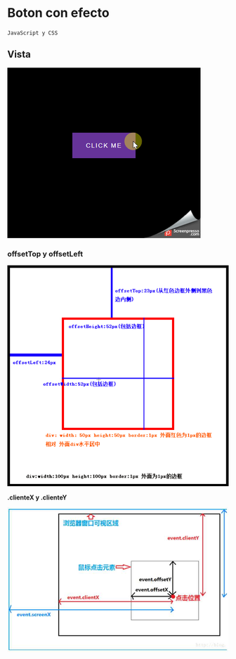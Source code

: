 # Boton con efecto 

`JavaScript y CSS`

## Vista
![image](vista.gif)

### **offsetTop y offsetLeft**
![image](offset.jpg)

**.clienteX y .clienteY**

![image](descarga.jpg)